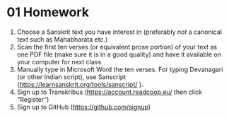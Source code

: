 # 01 Homework
1.	Choose a Sanskrit text you have interest in (preferably *not* a canonical text  such as Mahabharata etc.)
2.	Scan the first ten verses (or equivalent prose portion) of your text as one PDF file (make sure it is in a good quality) and have it available on your computer for next class
3.	Manually type in Microsoft Word the ten verses. For typing Devanagari (or other Indian script), use Sanscript (https://learnsanskrit.org/tools/sanscript/ ).
4.	Sign up to Transkribus (https://account.readcoop.eu/ then click “Register”)
5.	Sign up to GitHub (https://github.com/signup)
